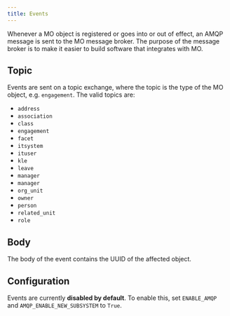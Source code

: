 ```yaml
---
title: Events
---
```


Whenever a MO object is registered or goes into or out of effect, an AMQP
message is sent to the MO message broker. The purpose of the message broker is
to make it easier to build software that integrates with MO.


## Topic

Events are sent on a topic exchange, where the topic is the type of the MO
object, e.g. `engagement`. The valid topics are:

* `address`
* `association`
* `class`
* `engagement`
* `facet`
* `itsystem`
* `ituser`
* `kle`
* `leave`
* `manager`
* `manager`
* `org_unit`
* `owner`
* `person`
* `related_unit`
* `role`


## Body

The body of the event contains the UUID of the affected object.


## Configuration

Events are currently **disabled by default**. To enable this, set `ENABLE_AMQP`
and `AMQP_ENABLE_NEW_SUBSYSTEM` to `True`.
